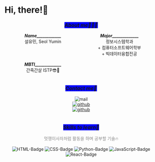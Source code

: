 # Hi, there!👋

<h3 style="text-align: center; font-style: italic;"><span style="background-color:blue;">About me💁🏻‍♀️</span></h3>

<div style="text-align: center; display: grid; grid-template-columns: repeat(auto-fit, minmax(200px, 1fr));">
        <span><span style="font-style: italic; font-weight: bold;">Name____________</span><br>설유민, Seol Yumin<br><br></span>
        <span><span style="font-style: italic; font-weight: bold;">Major_____________</span><br>정보시스템학과<br>+ 컴퓨터소프트웨어학부<br>+ 빅데이터융합전공<br><br></span>
        <span><span style="font-style: italic; font-weight: bold;">MBTI_____________</span><br>간죽간살 ISTP😎🖤<br><br></span>
</div>
<div style="clear: both;"></div>

<h3 style="text-align: center; font-style: italic;"><span style="background-color:blue;">Contact me🤙</span></h3>

<div style="text-align: center;">
    <img alt="mail" src="https://img.shields.io/badge/Gmail-seolym@hanyang.ac.kr-EA4335?style=flat-square&logo=Gmail&logoColor=white"></img><br>
    <a href="https://instagram.com/vousvoulezdire"><img alt="github" src="https://img.shields.io/badge/Instagram- @vousvoulezdire-E4405F?style=flat-square&logo=Instagram&logoColor=white"></img></a><br>
    <a href="https://github.com/4-002602"><img alt="github" src="https://img.shields.io/badge/GitHub- @4--002602-181717?style=flat-square&logo=GitHub&logoColor=white"></img></a><br>
</div>

<br>

<h3 style="text-align: center; font-style: italic;"><span style="background-color:blue;">Skills to learn🔧</span></h3>

<div style="text-align: center;">
    <span style="text-align: center; opacity: 50%;">멋쟁이사자처럼 활동을 하며 공부할 기술🔥</span><br><br>
    <img alt="HTML-Badge" src="https://img.shields.io/badge/HTML-E34F26?style=flat-square&logo=HTML5&logoColor=white"></img>
    <img alt="CSS-Badge" src="https://img.shields.io/badge/CSS-1572B6?style=flat-square&logo=CSS3&logoColor=white"></img>
    <img alt="Python-Badge" src="https://img.shields.io/badge/Python-3776AB?style=flat-square&logo=Python&logoColor=white"></img>
    <img alt="JavaScript-Badge" src="https://img.shields.io/badge/JavaScript-F7DF1E?style=flat-square&logo=JavaScript&logoColor=black"></img>
    <img alt="React-Badge" src="https://img.shields.io/badge/React-61DAFB?style=flat-square&logo=React&logoColor=black"></img>
</div>